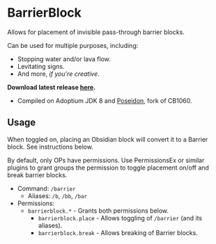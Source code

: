 # BarrierBlock
Allows for placement of invisible pass-through barrier blocks.

Can be used for multiple purposes, including:
- Stopping water and/or lava flow.
- Levitating signs.
- And more, <i>if you're creative</i>.

<b>Download latest release [here](https://github.com/AleksandarHaralanov/BarrierBlock/releases/latest).</b>
- Compiled on Adoptium JDK 8 and [Poseidon](https://github.com/RhysB/Project-Poseidon), fork of CB1060.

## Usage
When toggled on, placing an Obsidian block will convert it to a Barrier block. See instructions below.

By default, only OPs have permissions. Use PermissionsEx or similar plugins to grant groups the permission to toggle placement on/off and break barrier blocks.
- Command: `/barrier`
  - Aliases: `/b`, `/bb`, `/bar`
- Permissions:
  - `barrierblock.*` - Grants both permissions below.
    - `barrierblock.place` - Allows toggling of `/barrier` (and its aliases).
    - `barrierblock.break` - Allows breaking of Barrier blocks.